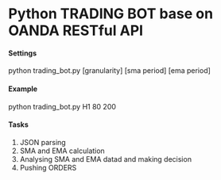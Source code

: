 <h1>Python TRADING BOT base on OANDA RESTful API</h1>

<h4>Settings</h4>
python trading_bot.py [granularity] [sma period] [ema period]
<h4>Example</h4>
python trading_bot.py H1 80 200
<h4>Tasks</h4>
<ol>
<li>JSON parsing</li>
<li>SMA and EMA calculation</li>
<li>Analysing SMA and EMA datad and making decision</li>
<li>Pushing ORDERS</li>	
</ol>
